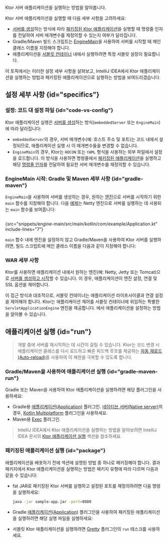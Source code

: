 [//]: # (title: 실행)

<show-structure for="chapter" depth="2"/>

<link-summary>
Ktor 서버 애플리케이션을 실행하는 방법을 알아봅니다.
</link-summary>

Ktor 서버 애플리케이션을 실행할 때 다음 세부 사항을 고려하세요:
* [서버를 생성](server-create-and-configure.topic)하는 방식에 따라 [패키징된 Ktor 애플리케이션](#package)을 실행할 때 명령줄 인자를 전달하여 서버 매개변수를 재정의할 수 있는지 여부가 달라집니다.
* Gradle/Maven 빌드 스크립트는 [EngineMain](server-create-and-configure.topic#engine-main)을 사용하여 서버를 시작할 때 메인 클래스 이름을 지정해야 합니다.
* 애플리케이션을 [서블릿 컨테이너](server-war.md) 내에서 실행하려면 특정 서블릿 설정이 필요합니다.

이 토픽에서는 이러한 설정 세부 사항을 살펴보고, IntelliJ IDEA에서 Ktor 애플리케이션을 실행하는 방법과 패키징된 애플리케이션으로 실행하는 방법을 보여드리겠습니다.

## 설정 세부 사항 {id="specifics"}

### 설정: 코드 대 설정 파일 {id="code-vs-config"}

Ktor 애플리케이션 실행은 [서버를 생성](server-create-and-configure.topic)하는 방식(`embeddedServer` 또는 `EngineMain`)에 따라 달라집니다:
* `embeddedServer`의 경우, 서버 매개변수(예: 호스트 주소 및 포트)는 코드 내에서 설정되므로, 애플리케이션 실행 시 이 매개변수들을 변경할 수 없습니다.
* `EngineMain`의 경우, Ktor는 `HOCON` 또는 `YAML` 형식을 사용하는 외부 파일에서 설정을 로드합니다. 이 방식을 사용하면 명령줄에서 [패키징된 애플리케이션](#package)을 실행하고 해당 [명령줄 인자](server-configuration-file.topic#command-line)를 전달하여 필요한 서버 매개변수를 재정의할 수 있습니다.

### EngineMain 시작: Gradle 및 Maven 세부 사항 {id="gradle-maven"}

`EngineMain`을 사용하여 서버를 생성하는 경우, 원하는 [엔진](server-engines.md)으로 서버를 시작하기 위한 `main` 함수를 지정해야 합니다.
다음 [예제](https://github.com/ktorio/ktor-documentation/tree/%ktor_version%/codeSnippets/snippets/engine-main)는 Netty 엔진으로 서버를 실행하는 데 사용되는 `main` 함수를 보여줍니다:

```kotlin
```
{src="snippets/engine-main/src/main/kotlin/com/example/Application.kt" include-lines="7"}

`main` 함수 내에 엔진을 설정하지 않고 Gradle/Maven을 사용하여 Ktor 서버를 실행하려면, 빌드 스크립트에 메인 클래스 이름을 다음과 같이 지정해야 합니다:

<include from="server-engines.md" element-id="main-class-set-engine-main"/>

### WAR 세부 사항

Ktor를 사용하면 애플리케이션 내에서 원하는 엔진(예: Netty, Jetty 또는 Tomcat)으로 [서버를 생성하고 시작](server-create-and-configure.topic)할 수 있습니다. 이 경우, 애플리케이션이 엔진 설정, 연결 및 SSL 옵션을 제어합니다.

이 접근 방식과 대조적으로, 서블릿 컨테이너는 애플리케이션 라이프사이클과 연결 설정을 제어해야 합니다. Ktor는 애플리케이션 제어를 서블릿 컨테이너에 위임하는 특별한 `ServletApplicationEngine` 엔진을 제공합니다. [](server-war.md#configure-war)에서 애플리케이션을 설정하는 방법을 알아볼 수 있습니다.

## 애플리케이션 실행 {id="run"}
> 개발 중에 서버를 재시작하는 데 시간이 걸릴 수 있습니다. Ktor는 코드 변경 시 애플리케이션 클래스를 다시 로드하고 빠른 피드백 루프를 제공하는 [자동 재로드(Auto-reload)](server-auto-reload.topic)를 사용하여 이 제한을 극복할 수 있도록 합니다.

### Gradle/Maven을 사용하여 애플리케이션 실행 {id="gradle-maven-run"}

Gradle 또는 Maven을 사용하여 Ktor 애플리케이션을 실행하려면 해당 플러그인을 사용하세요:
* Gradle용 [애플리케이션(Application)](server-packaging.md) 플러그인. [네이티브 서버(Native server)](server-native.md)의 경우, [Kotlin Multiplatform](https://plugins.gradle.org/plugin/org.jetbrains.kotlin.multiplatform) 플러그인을 사용하세요.
* Maven용 [Exec](https://www.mojohaus.org/exec-maven-plugin/) 플러그인.

> IntelliJ IDEA에서 Ktor 애플리케이션을 실행하는 방법을 알아보려면 IntelliJ IDEA 문서의 [Ktor 애플리케이션 실행](https://www.jetbrains.com/help/idea/ktor.html#run_ktor_app) 섹션을 참조하세요.

### 패키징된 애플리케이션 실행 {id="package"}

애플리케이션을 배포하기 전에 [](server-deployment.md#packaging) 섹션에 설명된 방법 중 하나로 패키징해야 합니다.
결과 패키지에서 Ktor 애플리케이션을 실행하는 방법은 패키지 유형에 따라 다르며 다음과 같을 수 있습니다:
* fat JAR로 패키징된 Ktor 서버를 실행하고 설정된 포트를 재정의하려면 다음 명령을 실행하세요:
   ```Bash
   java -jar sample-app.jar -port=8080
   ```
* Gradle [애플리케이션(Application)](server-packaging.md) 플러그인을 사용하여 패키징된 애플리케이션을 실행하려면 해당 실행 파일을 실행하세요:

   <include from="server-packaging.md" element-id="run_executable"/>
  
* 서블릿 Ktor 애플리케이션을 실행하려면 [Gretty](server-war.md#run) 플러그인의 `run` 태스크를 사용하세요.